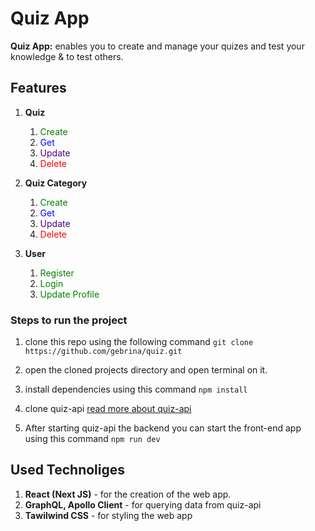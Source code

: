 # Quiz App

<p>
 <b>Quiz App:</b> enables you to create and manage your quizes and test your knowledge & to test others.
</p>

## Features

1. **Quiz**

   1. <span style="color:green">Create</span>
   2. <span style="color:blue">Get</span>
   3. <span style="color:indigo">Update</span>
   4. <span style="color:red">Delete</span>

2. **Quiz Category**

   1. <span style="color:green">Create</span>
   2. <span style="color:blue">Get</span>
   3. <span style="color:indigo">Update</span>
   4. <span style="color:red">Delete</span>

3. **User**

   1. <span style="color:green">Register</span>
   2. <span style="color:green">Login </span>
   3. <span style="color:green">Update Profile</span>

### Steps to run the project

1. clone this repo using the following command
   ```git clone https://github.com/gebrina/quiz.git```

2. open the cloned projects directory and open terminal on it.

3. install dependencies using this command ```npm install```

4. clone quiz-api [read more about quiz-api](https://github.com/gebrina/quiz-api.git)

5. After starting quiz-api the backend you can start the front-end app using this command `npm run dev`

## Used Technoliges

1. **React (Next JS)** - for the creation of the web app.
2. **GraphQL, Apollo Client** - for querying data from quiz-api
3. **Tawilwind CSS** - for styling the web app
